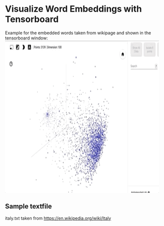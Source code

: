 # Visualize Word Embeddings with Tensorboard

Example for the embedded words taken from wikipage and shown in the tensorboard window:
<img src="https://github.com/hadze/machinelearning/blob/master/tutorials/nlp/word_embedding/doc/italy_tensorboard.gif" width="800" height="500"/>

## Sample textfile
italy.txt taken from https://en.wikipedia.org/wiki/Italy
